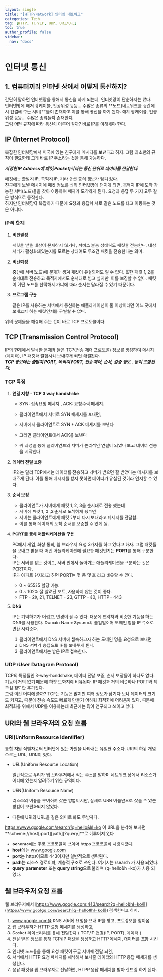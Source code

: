 ```yaml
---
layout: single
title: "[HTTP/Network] 인터넷 네트워크"
categories: Tech
tag: [HTTP, TCP/IP, UDP, URI/URL]
toc: true
author_profile: false
sidebar:
  nav: "docs"
---
```


# 인터넷 통신

## 1. 컴퓨터끼리 인터넷 상에서 어떻게 통신하지?

간단히 말하면 인터넷망을 통해서 통신을 하게 되는데, 인터넷망이 단순하지는 않다.<br>인터넷망에 해저 광케이블, 인공위성 등등... 수많은 종류의 **노드(네트워크를 중간에서 연결해 주는 서버)**들이 존재하고 이를 통해 통신을 하게 된다. 해저 광케이블, 인공위성 등등... 수많은 종류들이 존재한다.<br>그럼 어떤 규칙에 따라 통신이 이루어 질까? 바로 IP를 이해해야 한다.

## IP (Internet Protocol)

복잡한 인터넷망에서 미국에 있는 친구에게 메시지를 보낸다고 하자. 그럼 최소한의 규칙이 필요한데 그게 바로 IP 주소라는 것을 통해 가능하다.<br>

**_지정한 IP Address에 패킷(Packet)이라는 통신 단위로 데이터를 전달한다._**

패킷에는 출발지 IP, 목적지 IP, 기타 옵션 등의 정보가 담겨 있다.<br>친구에게 보낼 메시지에 패킷 정보를 씌워 인터넷망에 던지게 되면, 목적지 IP에 도착 가능한 서버(노드)들을 찾아 이동하여 메지가 도착하게 된다. 요청과 응답 두 가지 모두 같은 방식으로 동작한다.<br>하지만 인터넷망이 복잡하기 때문에 요청과 응답이 서로 같은 노드를 타고 이동하는 것은 아니다.<br>

### IP의 한계 <br>

1. **비연결성**

   패킷을 받을 대상이 존재하지 않거나, 서비스 불능 상태여도 패킷을 전송한다. 대상 서버가 활성화돼있는지를 모르는 상태여도 무조건 패킷을 전송한다는 의미.

2. **비신뢰성**

   중간에 서버(노드)에 문제가 생겨 패킷이 유실되어도 알 수 없다. 또한 패킷 1, 2를 순서대로 전송하고 목적지에서도 순서대로 받고 싶지만, 이를 보장할 수 없다. 패킷이 어떤 노드를 선택해서 가냐에 따라 순서는 달라질 수 있기 때문이다.

3. **프로그램 구분**

   같은 IP를 사용하는 서버에서 통신하는 애플리케이션이 둘 이상이라면 어느 곳에서 보내고자 하는 패킷인지를 구별할 수 없다.

위의 문제들을 해결해 주는 것이 바로 TCP 프로토콜이다.

## TCP (Transmission Control Protocol)

IP의 한계에서 발생한 문제점 들은 TCP(전송 제어 프로토콜) 정보를 생성하여 메시지(데이터), IP 패킷과 결합시켜 보내주게 되면 해결된다.<br>**_TCP 정보에는 출발지 PORT, 목적지 PORT, 전송 제어, 순서, 검증 정보.. 등이 포함된다._**

### TCP 특징

1. **연결 지향 - TCP 3 way handshake**

   - SYN: 접속요청 메세지 , ACK: 요청수락 메세지.

   - 클라이언트에서 서버로 SYN 메세지를 보내면,
   - 서버에서 클라이언트로 SYN + ACK 메세지를 보낸다
   - 그러면 클라이언트에서 ACK를 보낸다
   - 위 과정을 통해 클라이언트와 서버가 논리적인 연결이 되었다 보고 데이터 전송을 시작한다

2. **데이터 전달 보증**

   IP와는 달리 TCP에서는 데이터를 전송하고 서버가 받으면 잘 받았다는 메시지를 보내주게 된다. 이를 통해 메시지를 받지 못하면 데이터가 유실된 것이라 인지할 수 있다.

3. **순서 보장**

   - 클라이언트가 서버에게 패킷 1, 2, 3을 순서대로 전송 했는데
   - 서버에 패킷 1, 3 ,2 순서로 도착하게 됬다면
   - 서버는 클라이언트에게 패킷 2부터 다시 보내라고 메세지를 전달함.
   - 이를 통해 데이터의 도착 순서를 보증할 수 있게 됨.

4. **PORT를 통해 어플리케이션을 구분**

   PC에서 게임, 화상 통화, 웹 브라우저 요청 3가지를 하고 있다고 하자. 그럼 패킷들을 보내고 받을 때 어떤 어플리케이션에 필요한 패킷인지는 **PORT**를 통해 구분한다.<br>IP는 서버를 찾는 것이고, 서버 안에서 돌아가는 애플리케이션을 구분하는 것은 PORT이다.<br>IP가 아파트 단지라고 하면 PORT는 몇 동 몇 호 라고 비유할 수 있다.

   - 0 ~ 65535 할당 가능.
   - 0 ~ 1023: 잘 알려진 포트, 사용하지 않는 것이 좋다.
   - FTP - 20, 21, TELNET - 23, GTTP - 80, HTTP - 443

5. **DNS**

   IP는 기억하기가 어렵고, 변경이 될 수 있다. 때문에 연락처와 비슷한 기능을 하는 DNS를 사용한다. Domain Name System의 줄임말이며 도메인 명을 IP 주소로 변환 시켜준다.

   1. 클라이언트에서 DNS 서버에 접속하고자 하는 도메인 명을 요청으로 보내면
   2. DNS 서버가 응답으로 IP를 보내주게 된다.
   3. 클라이언트에서는 받은 IP로 접속한다.

### UDP (User Datagram Protocol)

TCP의 특징들인 3-way-handshake, 데이터 전달 보증, 순서 보장들이 하나도 없다. 기능이 거의 없기 때문에 하얀 도화지에 비유된다. IP 패킷과 거의 비슷하나 PORT와 체크섬 정도만 추가된다.<br>그럼 이건 어디에 쓸까? TCP는 기능은 많지만 여러 정보가 담기다 보니 데이터의 크기도 커지고, 때문에 전송 속도도 빠르게 만들기 어려워 최적화에 어려움이 있다. 때문에 최적화를 위해서 UDP를 이용하는데 최근에는 많이 연구되고 쓰이고 있다.

## URI와 웹 브라우저의 요청 흐름

### URI(Uniform Resource Identifier)

통합 자원 식별자로써 인터넷에 있는 자원을 나타내는 유일한 주소다. URI의 하위 개념으로는 URL, URN이 있다.

- URL(Uniform Resource Location)

  일반적으로 우리가 웹 브라우저에서 적는 주소를 말하며 네트워크 상에서 리소스가 어디에 있는지 알려주기 위한 규약이다.

- URN(Uniform Resource Name)

  리소스의 이름을 부여하여 찾는 방법이지만, 실제로 URN 이름만으로 찾을 수 있는 방법이 보편화되지 않았다.

- 때문에 URI와 URL을 같은 의미로 봐도 무방하다.

https://www.google.com/search?q=hello&hl=ko 이 URL을 분석해 보자면<br>**scheme://host[:port][path][?query]**로 이루어져 있다<br>

- **scheme**에는 주로 프로토콜이 쓰이며 https 프로토콜이 사용되었다.
- **host**에는 www.google.com
- **port**는 https이므로 443이지만 일반적으로 생략된다.
- **path**는 리소스 경로이며, 계층적 구조로 쓰인다. 여기서는 /search 가 사용 되었다.
- **query parameter** 또는 **query string**으로 불리며 (q=hello&hl=ko)가 사용 되었다.

## 웹 브라우저 요청 흐름

웹 브라우저에서 [https://www.google.com:443/search?q=hello&hl=ko를](https://www.goolge.com/search?q=hello&hl=ko를) 검색한다고 하자.

1. www.google.com을 DNS 서버에 요청을 보내 IP를 받고, 포트정보를 찾아옴.
2. 웹 브라우저가 HTTP 요청 메세지를 생성하고,
3. Socket 라이브러리를 통해 전달한다 ( TCP/IP 연결(IP, PORT), 데이터 )
4. 전달 받은 정보를 통해 TCP/IP 패킷을 생성하고 HTTP 메세지, 데이터를 포함 시킨다.
5. 인터넷 노드들을 통해 요청 패킷이 구글 서버에 전달 되면,
6. 서버에서 HTTP 요청 메세지를 해석해서 보내줄 데이터와 HTTP 응답 메세지를 생성한다.
7. 응답 패킷을 웹 브라우저로 전달하면, HTPP 응답 메세지를 받아 렌드링 하게 된다.
